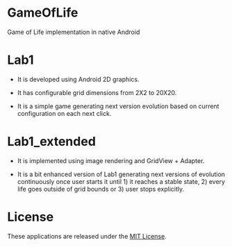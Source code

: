 # GameOfLife
Game of Life implementation in native Android

Lab1
====

* It is developed using Android 2D graphics.

* It has configurable grid dimensions from 2X2 to 20X20.

* It is a simple game generating next version evolution based on current configuration on each next click.

Lab1_extended
=============

* It is implemented using image rendering and GridView + Adapter.

* It is a bit enhanced version of Lab1 generating next versions of evolution continuously once user starts it until 1) it reaches a stable state, 2) every life goes outside of grid bounds or 3) user stops explicitly.

License
=======

These applications are released under the [MIT License](https://github.com/dthesiya/GameOfLife/blob/master/LICENSE).
